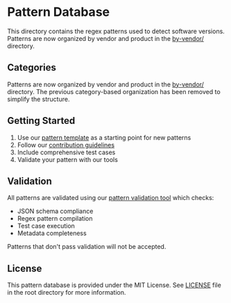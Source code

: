 # Pattern Database

This directory contains the regex patterns used to detect software versions. Patterns are now organized by vendor and product in the [by-vendor/](by-vendor/) directory.

## Categories

Patterns are now organized by vendor and product in the [by-vendor/](by-vendor/) directory. The previous category-based organization has been removed to simplify the structure.

## Getting Started

1. Use our [pattern template](TEMPLATE.md) as a starting point for new patterns
2. Follow our [contribution guidelines](../CONTRIBUTING.md)
3. Include comprehensive test cases
4. Validate your pattern with our tools

## Validation

All patterns are validated using our [pattern validation tool](../tools/validate-new-pattern.py) which checks:

- JSON schema compliance
- Regex pattern compilation
- Test case execution
- Metadata completeness

Patterns that don't pass validation will not be accepted.

## License

This pattern database is provided under the MIT License. See [LICENSE](../LICENSE) file in the root directory for more information.